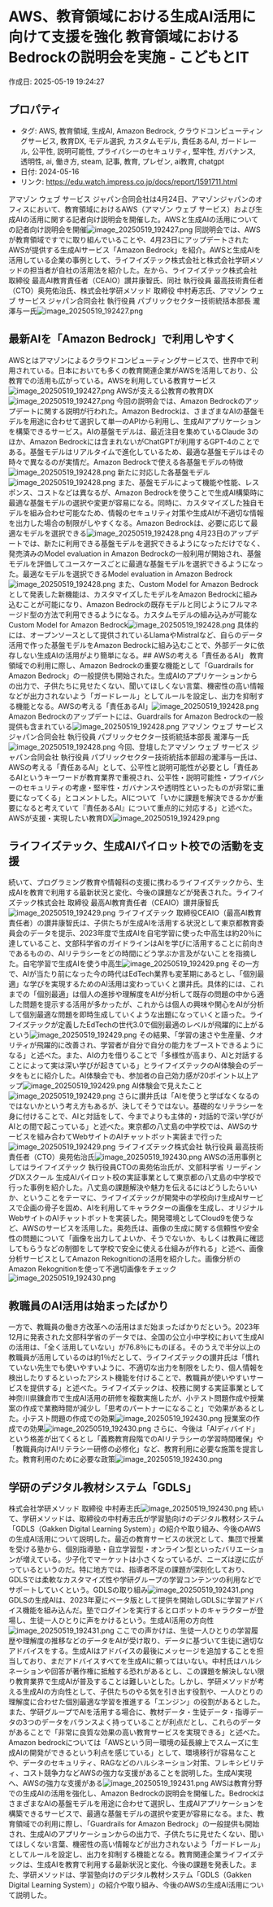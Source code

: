 # AWS、教育領域における生成AI活用に向けて支援を強化 教育領域におけるBedrockの説明会を実施 - こどもとIT

作成日: 2025-05-19 19:24:27

## プロパティ

- タグ: AWS, 教育領域, 生成AI, Amazon Bedrock, クラウドコンピューティングサービス, 教育DX, モデル選択, カスタムモデル, 責任あるAI, ガードレール, 公平性, 説明可能性, プライバシーのセキュリティ, 堅牢性, ガバナンス, 透明性, ai, 働き方, steam, 記事, 教育, プレゼン, ai教育, chatgpt
- 日付: 2024-05-16
- リンク: https://edu.watch.impress.co.jp/docs/report/1591711.html

アマゾン ウェブ サービス ジャパン合同会社は4月24日、アマゾンジャパンのオフィスにおいて、教育領域におけるAWS（アマゾン ウェブ サービス）および生成AIの活用に関する記者向け説明会を開催した。AWSと生成AIの活用についての記者向け説明会を開催![image_20250519_192427.png](../assets/image_20250519_192427.png)
同説明会では、AWSが教育領域ですでに取り組んでいることや、4月23日にアップデートされたAWSが提供する生成AIサービス「Amazon Bedrock」を紹介。AWSと生成AIを活用している企業の事例として、ライフイズテック株式会社と株式会社学研メソッドの担当者が自社の活用法を紹介した。左から、ライフイズテック株式会社 取締役 最高AI教育責任者（CEAIO）讃井康智氏、同社 執行役員 最高技術責任者（CTO）奥苑佑治氏、株式会社学研メソッド 取締役 中村寿志氏、アマゾン ウェブ サービス ジャパン合同会社 執行役員 パブリックセクター技術統括本部長 瀧澤与一氏![image_20250519_192427.png](../assets/image_20250519_192427.png)
## 最新AIを「Amazon Bedrock」で利用しやすく
AWSとはアマゾンによるクラウドコンピューティングサービスで、世界中で利用されている。日本においても多くの教育関連企業がAWSを活用しており、公教育での活用も広がっている。AWSを利用している教育サービス![image_20250519_192427.png](../assets/image_20250519_192427.png)
AWSが支える公教育の教育DX![image_20250519_192427.png](../assets/image_20250519_192427.png)
今回の説明会では、Amazon Bedrockのアップデートに関する説明が行われた。Amazon Bedrockは、さまざまなAIの基盤モデルを用途に合わせて選択して単一のAPIから利用し、生成AIアプリケーションを構築できるサービス。AIの基盤モデルは、最近注目を集めているClaude 3のほか、Amazon Bedrockには含まれないがChatGPTが利用するGPT-4のことである。基盤モデルはリアルタイムで進化しているため、最適な基盤モデルはその時々で異なるのが実情だ。Amazon Bedrockで使える各基盤モデルの特徴![image_20250519_192428.png](../assets/image_20250519_192428.png)
新たに対応した各基盤モデル![image_20250519_192428.png](../assets/image_20250519_192428.png)
また、基盤モデルによって機能や性能、レスポンス、コストなどは異なるが、Amazon Bedrockを使うことで生成AI構築時に最適な基盤モデルの選択や変更が容易になる。同時に、カスタマイズした独自モデルを組み合わせ可能なため、情報のセキュリティ対策や生成AIが不適切な情報を出力した場合の制限がしやすくなる。Amazon Bedrockは、必要に応じて最適なモデルを選択できる![image_20250519_192428.png](../assets/image_20250519_192428.png)
4月23日のアップデートでは、新たに利用できる基盤モデルを選択できるようになっただけでなく、発売済みのModel evaluation in Amazon Bedrockの一般利用が開始され、基盤モデルを評価してユースケースごとに最適な基盤モデルを選択できるようになった。最適なモデルを選択できるModel evaluation in Amazon Bedrock![image_20250519_192428.png](../assets/image_20250519_192428.png)
また、Custom Model for Amazon Bedrockとして発表した新機能は、カスタマイズしたモデルをAmazon Bedrockに組み込むことが可能になり、Amazon Bedrockの既存モデルと同じようにフルマネージド型の方法で利用できるようになる。カスタムモデルの組み込みが可能なCustom Model for Amazon Bedrock![image_20250519_192428.png](../assets/image_20250519_192428.png)
具体的には、オープンソースとして提供されているLlamaやMistralなど、自らのデータ活用で作った基盤モデルをAmazon Bedrockに組み込むことで、外部データに依存しない生成AIの活用がより簡単になる。## AWSの考える「責任あるAI」
教育領域での利用に際し、Amazon Bedrockの重要な機能として「Guardrails for Amazon Bedrock」の一般提供も開始された。生成AIのアプリケーションからの出力で、子供たちに見せたくない、聞いてほしくない言葉、機密性の高い情報などが出力されないよう「ガードレール」としてルールを設定し、出力を抑制する機能となる。AWSの考える「責任あるAI」![image_20250519_192428.png](../assets/image_20250519_192428.png)
Amazon Bedrockのアップデートには、Guardrails for Amazon Bedrockの一般提供も含まれている![image_20250519_192428.png](../assets/image_20250519_192428.png)
アマゾン ウェブ サービス ジャパン合同会社 執行役員 パブリックセクター技術統括本部長 瀧澤与一氏![image_20250519_192428.png](../assets/image_20250519_192428.png)
今回、登壇したアマゾン ウェブ サービス ジャパン合同会社 執行役員 パブリックセクター技術統括本部超の瀧澤与一氏は、AWSの考える「責任あるAI」として、公平性と説明可能性が必要とし「責任あるAIというキーワードが教育業界で重視され、公平性・説明可能性・プライバシーのセキュリティの考慮・堅牢性・ガバナンスや透明性といったものが非常に重要になってくる」とコメントした。AIについて「いかに課題を解決できるかが重要になると考えていて『責任あるAI』について重点的に対応する」と述べた。AWSが支援・実現したい教育DX![image_20250519_192429.png](../assets/image_20250519_192429.png)
## ライフイズテック、生成AIパイロット校での活動を支援
続いて、プログラミング教育や情報科の支援に携わるライフイズテックから、生成AIを教育で利用する最新状況と変化、今後の課題などが発表された。ライフイズテック株式会社 取締役 最高AI教育責任者（CEAIO）讃井康智氏![image_20250519_192429.png](../assets/image_20250519_192429.png)
ライフイズテック 取締役CEAIO（最高AI教育責任者）の讃井康智氏は、子供たちが生成AIを活用する状況として東京都教育委員会のデータを提示、2023年度で生成AIを自宅学習に使った中高生は約20％に達していること、文部科学省のガイドラインはAIを学びに活用することに前向きであるものの、AIリテラシーをどの時間にどう学ぶか言及がないことを指摘した。自宅学習で生成AIを使う中高生![image_20250519_192429.png](../assets/image_20250519_192429.png)
その一方で、AIが当たり前になった今の時代はEdTech業界も変革期にあるとし、「個別最適」な学びを実現するためのAI活用は変わっていくと讃井氏。具体的には、これまでの「個別最適」は個人の進捗や理解度をAIが分析して既存の問題の中から適した問題を提示する活用が多かったが、これからは個人の興味や関心をAIが分析して個別最適な問題を即時生成していくような出題になっていくと語った。ライフイズテックが定義したEdTechの世代3.0で個別最適のレベルが飛躍的に上がるという![image_20250519_192429.png](../assets/image_20250519_192429.png)
その結果、「学習の速さや生産量、クオリティが飛躍的に改善され、学習者が自分で自分の能力をブーストできるようになる」と述べた。また、AIの力を借りることで「多様性が高まり、AIと対話することによって実は深い学びが起きている」とライフイズテックのAI体験会のデータをもとに紹介した。AI体験会でも、参加者の自己効力感が20ポイント以上アップ![image_20250519_192429.png](../assets/image_20250519_192429.png)
AI体験会で見えたこと![image_20250519_192429.png](../assets/image_20250519_192429.png)
さらに讃井氏は「AIを使うと学ばなくなるのではないかという考え方もあるが、決してそうではない。基礎的なリテラシーを身に付けることで、AIと対話をして、今までよりも主体的・対話的で深い学びがAIとの間で起こっている」と述べた。東京都の八丈島の中学校では、AWSのサービスを組み合わてWebサイトのAIチャットボット実装まで行った![image_20250519_192429.png](../assets/image_20250519_192429.png)
ライフイズテック株式会社 執行役員 最高技術責任者（CTO）奥苑佑治氏![image_20250519_192430.png](../assets/image_20250519_192430.png)
AWSの活用事例としてはライフイズテック 執行役員CTOの奥苑佑治氏が、文部科学省 リーディングDXスクール 生成AIパイロット校の実証事業として東京都の八丈島の中学校で行った事例を紹介した。八丈島の課題解決や魅力を伝えるにはどうしたらいいか、ということをテーマに、ライフイズテックが開発中の学校向け生成AIサービスで企画の骨子を固め、AIを利用してキャラクターの画像を生成し、オリジナルWebサイトのAIチャットボットを実装した。開発環境としてCloud9を使うなど、AWSのサービスを活用した。奥苑氏は、画像の生成に関する信頼性や安全性の問題について「画像を出力してよいか、そうでないか、もしくは教員に確認してもらうなどの制御をして学校で安全に使える仕組みが作れる」と述べ、画像分析サービスとしてAmazon Rekognitionの活用を紹介した。画像分析のAmazon Rekognitionを使って不適切画像をチェック![image_20250519_192430.png](../assets/image_20250519_192430.png)
## 教職員のAI活用は始まったばかり
一方で、教職員の働き方改革への活用はまだ始まったばかりだという。2023年12月に発表された文部科学省のデータでは、全国の公立小中学校において生成AIの活用は、「全く活用していない」が76.8％にものぼる。そのうえで半分以上の教職員が活用しているのは約1％だとして、ライフイズテックの讃井氏は「慣れていない先生でも使いやすいように、不適切な出力を制限をしたり、個人情報を検出したりするといったアシスト機能を付けることで、教職員が使いやすいサービスを提供する」と述べた。ライフイズテックは、校務に関する実証事業として神奈川県鎌倉市で生成AI活用の研修を複数実施したが、小テスト問題作成や授業案の作成で業務時間が減少し「思考のパートナーになること」で効果があるとした。小テスト問題の作成での効果![image_20250519_192430.png](../assets/image_20250519_192430.png)
授業案の作成での効果![image_20250519_192430.png](../assets/image_20250519_192430.png)
さらに、今後は「AIディバイド」という格差が出てくるとし「義務教育段階でのAIリテラシーの学習時間確保」や「教職員向けAIリテラシー研修の必修化」など、教育利用に必要な施策を提言した。教育利用のために必要な政策![image_20250519_192430.png](../assets/image_20250519_192430.png)
## 学研のデジタル教材システム「GDLS」
株式会社学研メソッド 取締役 中村寿志氏![image_20250519_192430.png](../assets/image_20250519_192430.png)
続いて、学研メソッドは、取締役の中村寿志氏が学習塾向けのデジタル教材システム「GDLS（Gakken Digital Learning System）」の紹介や取り組み、今後のAWSの生成AI活用について説明した。最近の教育サービスの状況として、集団で授業を受ける塾から、個別指導塾・自立学習型・オンライン型といったバリエーションが増えている。少子化でマーケットは小さくなっているが、ニーズは逆に広がっているというのだ。特に地方では、指導者不足の課題が深刻化しており、GDLSでは柔軟なカスタマイズ性や学研グループの学習コンテンツの利用などでサポートしていくという。GDLSの取り組み![image_20250519_192431.png](../assets/image_20250519_192431.png)
GDLSの生成AIは、2023年夏にベータ版として提供を開始しGDLSに学習アドバイス機能を組み込んだ。塾でログインを実行するとロボットのキャラクターが登場し、生徒一人ひとりに声をかけるという。生成AI活用の方向性![image_20250519_192431.png](../assets/image_20250519_192431.png)
ここでの声かけは、生徒一人ひとりの学習履歴や理解度の推移などのデータをAIが受け取り、データに基づいて生徒に適切なアドバイスをする。生成AIはアドバイスの最後にメッセージを追加することを担当しており、まだアドバイスすべてを生成AIに頼ってはいない。中村氏はハルシネーションや回答が著作権に抵触する恐れがあるとし、この課題を解決しない限り教育業界で生成AIが普及することは難しいとした。しかし、学研メソッドが考える生成AIの方向性として、子供たちのやる気を引き出す役割や、一人ひとりの理解度に合わせた個別最適な学習を推進する「エンジン」の役割があるとした。また、学研グループでAIを活用する場合に、教材データ・生徒データ・指導データの3つのデータをバランスよく持っていることが利点だとし、これらのデータがあることで「非常に良質な効果の高い教育サービスを実現できる」と述べた。Amazon bedrockについては「AWSという同一環境の延長線上でスムーズに生成AIの開発ができるという利点を感じている」として、環境移行が容易なことや、データのセキュリティ、RAGなどのハルシネーション対策、フレキシビリティ、コスト競争力などAWSの強力な支援があることを説明した。生成AI実現へ、AWSの強力な支援がある![image_20250519_192431.png](../assets/image_20250519_192431.png)
AWSは教育分野での生成AIの活用を強化し、Amazon Bedrockの説明会を開催した。BedrockはさまざまなAIの基盤モデルを用途に合わせて選択し、生成AIアプリケーションを構築できるサービスで、最適な基盤モデルの選択や変更が容易になる。また、教育領域での利用に際し、「Guardrails for Amazon Bedrock」の一般提供も開始され、生成AIのアプリケーションからの出力で、子供たちに見せたくない、聞いてほしくない言葉、機密性の高い情報などが出力されないよう「ガードレール」としてルールを設定し、出力を抑制する機能となる。教育関連企業ライフイズテックは、生成AIを教育で利用する最新状況と変化、今後の課題を発表した。また、学研メソッドは、学習塾向けのデジタル教材システム「GDLS（Gakken Digital Learning System）」の紹介や取り組み、今後のAWSの生成AI活用について説明した。